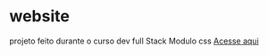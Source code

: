 # website
 projeto feito durante o curso dev full Stack
 Modulo css
 [Acesse aqui](https://website-wecare.netlify.app/)

